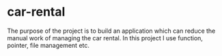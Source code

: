 # car-rental
The purpose of the project is to build an application which can reduce the manual work of managing the car rental. In this project I use function, pointer, file management etc.

